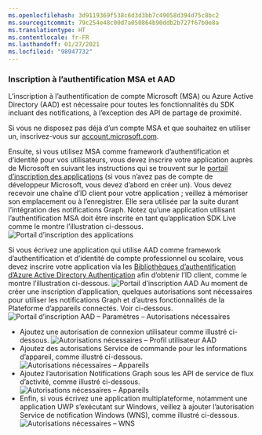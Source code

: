 ```yaml
---
ms.openlocfilehash: 3d9119369f538c6d3d3bb7c49058d394d75c8bc2
ms.sourcegitcommit: 79c254e48c00d7a050864b90ddb2b727f67b0e8a
ms.translationtype: HT
ms.contentlocale: fr-FR
ms.lasthandoff: 01/27/2021
ms.locfileid: "98947732"
---
```

### <a name="msa-and-aad-authentication-registration"></a>Inscription à l’authentification MSA et AAD

L’inscription à l’authentification de compte Microsoft (MSA) ou Azure Active Directory (AAD) est nécessaire pour toutes les fonctionnalités du SDK incluant des notifications, à l’exception des API de partage de proximité. 

Si vous ne disposez pas déjà d’un compte MSA et que souhaitez en utiliser un, inscrivez-vous sur [account.microsoft.com](https://account.microsoft.com/account).

Ensuite, si vous utilisez MSA comme framework d’authentification et d’identité pour vos utilisateurs, vous devez inscrire votre application auprès de Microsoft en suivant les instructions qui se trouvent sur le [portail d’inscription des applications](https://apps.dev.microsoft.com/) (si vous n’avez pas de compte de développeur Microsoft, vous devez d’abord en créer un). Vous devez recevoir une chaîne d’ID client pour votre application ; veillez à mémoriser son emplacement ou à l’enregistrer. Elle sera utilisée par la suite durant l’intégration des notifications Graph. Notez qu’une application utilisant l’authentification MSA doit être inscrite en tant qu’application SDK Live comme le montre l’illustration ci-dessous.
![Portail d’inscription des applications](../../notifications/media/msa_app_registration/app_registration_portal.png)

Si vous écrivez une application qui utilise AAD comme framework d’authentification et d’identité de compte professionnel ou scolaire, vous devez inscrire votre application via les [Bibliothèques d’authentification d’Azure Active Directory Authentication](/azure/active-directory/develop/active-directory-authentication-libraries) afin d’obtenir l’ID client, comme le montre l’illustration ci-dessous. 
 ![Portail d’inscription AAD](../../notifications/media/aad_registration_portal/aad_registration_portal.png) Au moment de créer une inscription d’application, quelques autorisations sont nécessaires pour utiliser les notifications Graph et d’autres fonctionnalités de la Plateforme d’appareils connectés. Voir ci-dessous. 
![Portail d’inscription AAD – Paramètres – Autorisations nécessaires](../../notifications/media/aad_registration_portal/aad_registration_portal_permissions.png)
* Ajoutez une autorisation de connexion utilisateur comme illustré ci-dessous.
![Autorisations nécessaires – Profil utilisateur AAD](../../notifications/media/aad_registration_portal/permissions_1_user.png)
* Ajoutez des autorisations Service de commande pour les informations d’appareil, comme illustré ci-dessous.
![Autorisations nécessaires – Appareils](../../notifications/media/aad_registration_portal/permissions_2_devices.png)
* Ajoutez l’autorisation Notifications Graph sous les API de service de flux d’activité, comme illustré ci-dessous.
![Autorisations nécessaires – Appareils](../../notifications/media/aad_registration_portal/permissions_3_graph_notifications.png)
* Enfin, si vous écrivez une application multiplateforme, notamment une application UWP s’exécutant sur Windows, veillez à ajouter l’autorisation Service de notification Windows (WNS), comme illustré ci-dessous. 
![Autorisations nécessaires – WNS](../../notifications/media/aad_registration_portal/permissions_4_wns_push.png)